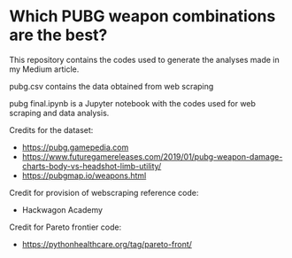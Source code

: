 # Which PUBG weapon combinations are the best?

This repository contains the codes used to generate the analyses made in my Medium article.

pubg.csv contains the data obtained from web scraping

pubg final.ipynb is a Jupyter notebook with the codes used for web scraping and data analysis.

Credits for the dataset:

- https://pubg.gamepedia.com
- https://www.futuregamereleases.com/2019/01/pubg-weapon-damage-charts-body-vs-headshot-limb-utility/
- https://pubgmap.io/weapons.html

Credit for provision of webscraping reference code:

- Hackwagon Academy

Credit for Pareto frontier code:

- https://pythonhealthcare.org/tag/pareto-front/
